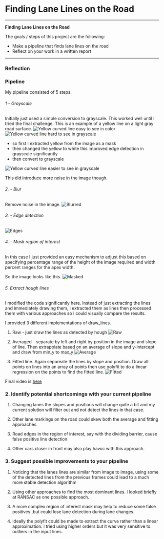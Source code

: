 # **Finding Lane Lines on the Road**

---

**Finding Lane Lines on the Road**

The goals / steps of this project are the following:
* Make a pipeline that finds lane lines on the road
* Reflect on your work in a written report


[//]: # (Image References)
[input_curve2]: https://github.com/liamog/CarND-LaneLines-P1/blob/master/test_images/curve2.jpg "YellowLine"
[bad_gray_scale]: https://github.com/liamog/CarND-LaneLines-P1/blob/master/writeup_images/curve2.jpg/gray_bad_yellow_contrast.jpg "Bad Gray"
[good_gray_scale]: https://github.com/liamog/CarND-LaneLines-P1/blob/master/writeup_images/curve2.jpg/gray_good_yellow_contrast.jpg "Good Gray"
[blur]: https://github.com/liamog/CarND-LaneLines-P1/blob/master/writeup_images/curve2.jpg/blur.jpg "Blurred"
[edges]: https://github.com/liamog/CarND-LaneLines-P1/blob/master/writeup_images/curve2.jpg/edges.jpg "Edges"
[masked]: https://github.com/liamog/CarND-LaneLines-P1/blob/master/writeup_images/curve2.jpg/masked.jpg "Masked"
[raw]: https://github.com/liamog/CarND-LaneLines-P1/blob/master/writeup_images/curve2.jpg/raw.jpg "Raw"
[average]: https://github.com/liamog/CarND-LaneLines-P1/blob/master/writeup_images/curve2.jpg/average.jpg "Average"
[fitted]: https://github.com/liamog/CarND-LaneLines-P1/blob/master/writeup_images/curve2.jpg/interp.jpg "Fitted"
[final]: https://github.com/liamog/CarND-LaneLines-P1/blob/master/writeup_images/curve2.jpg/final.jpg "Final"

---

### Reflection

### Pipeline

My pipeline consisted of 5 steps.
###### 1 - Grayscale
Initially just used a simple conversion to grayscale. This worked well until I tried the final challenge.
This is an example of a yellow line on a light gray road surface.
![Yellow curved line easy to see in color][input_curve2]
![Yellow curved line hard to see in grayscale][bad_gray_scale]

- so first I extracted yellow from the image as a mask
- then changed the yellow to white this improved edge detection in grayscale significantly
- then convert to grayscale

![Yellow curved line easier to see in grayscale][good_gray_scale]

This did introduce more noise in the image though.
###### 2. - Blur
Remove noise in the image.
![Blurred][blur]


###### 3. - Edge detection
![Edges][edges]

###### 4. - Mask region of interest
In this case I just provided an easy mechanism to adjust this based on specifying
percentage range of the height of the image required and width percent ranges for the apex width.

So the image looks like this.
![Masked][masked]

###### 5. Extract hough lines

I modified the code significantly here. Instead of just extracting the lines
and immediately drawing them, I extracted them as lines then processed them
with various approaches so I could visually compare the results.

I provided 3 different implementations of draw_lines.

1) Raw - just draw the lines as detected by hough
![Raw][raw]

2) Averaged - separate by left and right by position in the image and slope of line. Then
   extrapolate based on an average of slope and y-intercept and draw from min_y to max_y
![Average][average]

3) Fitted line. Again separeate the lines by slope and position. Draw all points on lines
   into an array of points then use polyfit to do a linear regression on the points to find
   the fitted line.
![Fitted][fitted]

Final video is [here](https://github.com/liamog/CarND-LaneLines-P1/tree/master/test_videos_output)


### 2. Identify potential shortcomings with your current pipeline


1) Changing lanes the slopes and positions will change quite a bit and my current
solution will filter out and not detect the lines in that case.

2) Other lane markings on the road could skew both the average and fitting approaches.

3) Road edges in the region of interest, say with the dividing barrier, cause false positive
   line detection

4) Other cars closer in front may also play havoc with this approach.

### 3. Suggest possible improvements to your pipeline


1) Noticing that the lanes lines are similar from image to image, using some of the detected lines
from the previous frames could lead to a much more stable detection algorithm

2) Using other approaches to find the most dominant lines. I looked briefly at RANSAC as one
possible approach.

3) A more complex region of interest mask may help to reduce some false positives ,but could lose
   lane detection during lane changes.

4) Ideally the polyfit could be made to extract the curve rather than a linear approximation. I tried
using higher orders but it was very sensitive to outliers in the input lines.
